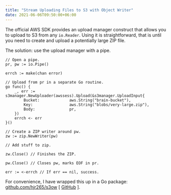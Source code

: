 ```yaml
---
title: "Stream Uploading Files to S3 with Object Writer"
date: 2021-06-06T09:50:00+06:00
---
```


The official AWS SDK provides an upload manager construct that allows you to upload to S3 from any `io.Reader`. Using it is straightforward, that is until you need to create and upload a potentially large ZIP file.

The solution: use the upload manager with a pipe.

```golang
// Open a pipe.
pr, pw := io.Pipe()

errch := make(chan error)

// Upload from pr in a separate Go routine.
go func() {
	_, err := s3manager.NewUploader(awssess).Upload(&s3manager.UploadInput{
		Bucket:             aws.String("brain-bucket"),
		Key:                aws.String("blobs/very-large.zip"),
		Body:               pr,
	})
	errch <- err
}()

// Create a ZIP writer around pw.
zw := zip.NewWriter(pw)

// Add stuff to zip.

zw.Close() // Finishes the ZIP.

pw.Close() // Closes pw, marks EOF in pr.

err := <-errch // If err == nil, success.
```

For convenience, I have wrapped this up in a Go package: [github.com/hjr265/s3ow](https://pkg.go.dev/github.com/hjr265/s3ow) [ [GitHub](https://github.com/hjr265/s3ow) ].
